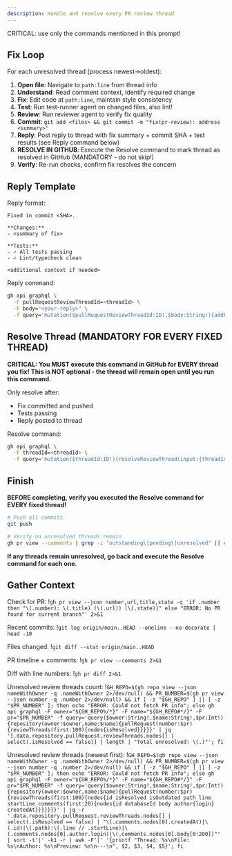 ```yaml
---
description: Handle and resolve every PR review thread
---
```


CRITICAL: use only the commands mentioned in this prompt!

## Fix Loop

For each unresolved thread (process newest→oldest):

1. **Open file**: Navigate to `path:line` from thread info
2. **Understand**: Read comment context, identify required change
3. **Fix**: Edit code at `path:line`, maintain style consistency
4. **Test**: Run test-runner agent on changed files, also lint!
5. **Review**: Run reviewer agent to verify fix quality
6. **Commit**: `git add <files> && git commit -m "fix(pr-review): address <summary>"`
7. **Reply**: Post reply to thread with fix summary + commit SHA + test results (see Reply command below)
8. **RESOLVE IN GITHUB**: Execute the Resolve command to mark thread as resolved in GitHub (MANDATORY - do not skip!)
9. **Verify**: Re-run checks, confirm fix resolves the concern

## Reply Template

Reply format:
```
Fixed in commit <SHA>.

**Changes:**
- <summary of fix>

**Tests:**
- ✓ All tests passing
- ✓ Lint/typecheck clean

<additional context if needed>
```

Reply command:
```bash
gh api graphql \
  -F pullRequestReviewThreadId=<threadId> \
  -F body="<your-reply>" \
  -f query='mutation($pullRequestReviewThreadId:ID!,$body:String!){addPullRequestReviewThreadReply(input:{pullRequestReviewThreadId:$pullRequestReviewThreadId,body:$body}){comment{id url}}}'
```

## Resolve Thread (MANDATORY FOR EVERY FIXED THREAD)

**CRITICAL: You MUST execute this command in GitHub for EVERY thread you fix!**
**This is NOT optional - the thread will remain open until you run this command.**

Only resolve after:
- Fix committed and pushed
- Tests passing
- Reply posted to thread

Resolve command:
```bash
gh api graphql \
  -F threadId=<threadId> \
  -f query='mutation($threadId:ID!){resolveReviewThread(input:{threadId:$threadId}){thread{id isResolved}}}'
```

## Finish

**BEFORE completing, verify you executed the Resolve command for EVERY fixed thread!**

```bash
# Push all commits
git push

# Verify no unresolved threads remain
gh pr view --comments | grep -i "outstanding\|pending\|unresolved" || echo "✓ All threads resolved"
```

**If any threads remain unresolved, go back and execute the Resolve command for each one.**

## Gather Context

Check for PR:
!`gh pr view --json number,url,title,state -q 'if .number then "\(.number): \(.title) (\(.url)) [\(.state)]" else "ERROR: No PR found for current branch"' 2>&1`

Recent commits:
!`git log origin/main..HEAD --oneline --no-decorate | head -10`

Files changed:
!`git diff --stat origin/main..HEAD`

PR timeline + comments:
!`gh pr view --comments 2>&1`

Diff with line numbers:
!`gh pr diff 2>&1`

Unresolved review threads count:
!`GH_REPO=$(gh repo view --json nameWithOwner -q .nameWithOwner 2>/dev/null) && PR_NUMBER=$(gh pr view --json number -q .number 2>/dev/null) && if [ -z "$GH_REPO" ] || [ -z "$PR_NUMBER" ]; then echo "ERROR: Could not fetch PR info"; else gh api graphql -F owner="${GH_REPO%/*}" -F name="${GH_REPO#*/}" -F pr="$PR_NUMBER" -f query='query($owner:String!,$name:String!,$pr:Int!){repository(owner:$owner,name:$name){pullRequest(number:$pr){reviewThreads(first:100){nodes{isResolved}}}}}' | jq '[.data.repository.pullRequest.reviewThreads.nodes[] | select(.isResolved == false)] | length | "Total unresolved: \(.)"'; fi`

Unresolved review threads (newest first):
!`GH_REPO=$(gh repo view --json nameWithOwner -q .nameWithOwner 2>/dev/null) && PR_NUMBER=$(gh pr view --json number -q .number 2>/dev/null) && if [ -z "$GH_REPO" ] || [ -z "$PR_NUMBER" ]; then echo "ERROR: Could not fetch PR info"; else gh api graphql -F owner="${GH_REPO%/*}" -F name="${GH_REPO#*/}" -F pr="$PR_NUMBER" -f query='query($owner:String!,$name:String!,$pr:Int!){repository(owner:$owner,name:$name){pullRequest(number:$pr){reviewThreads(first:100){nodes{id isResolved isOutdated path line startLine comments(first:20){nodes{id databaseId body author{login} createdAt}}}}}}}' | jq -r '.data.repository.pullRequest.reviewThreads.nodes[] | select(.isResolved == false) | "\(.comments.nodes[0].createdAt)|\(.id)|\(.path):\(.line // .startLine)|\(.comments.nodes[0].author.login)|\(.comments.nodes[0].body[0:200])"' | sort -t'|' -k1 -r | awk -F'|' '{printf "Thread: %s\nFile: %s\nAuthor: %s\nPreview: %s\n---\n", $2, $3, $4, $5}'; fi`
